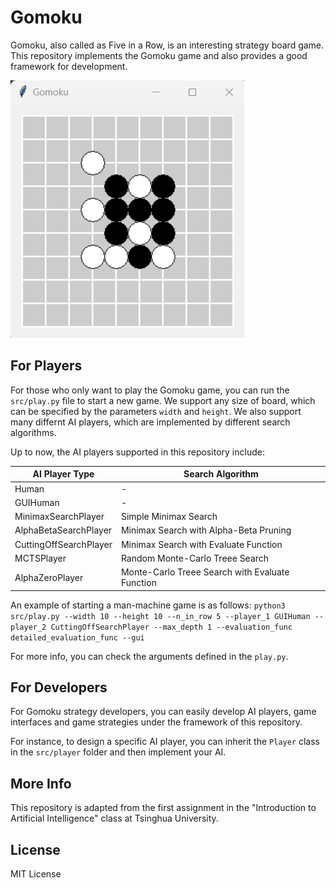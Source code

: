 # Gomoku

Gomoku, also called as Five in a Row, is an interesting strategy board game. This repository implements the Gomoku game and also provides a good framework for development.

![board](img/board.png)

## For Players
For those who only want to play the Gomoku game, you can run the `src/play.py` file to start a new game. We support any size of board, which can be specified by the parameters `width` and `height`. We also support many differnt AI players, which are implemented by different search algorithms.

Up to now, the AI players supported in this repository include:

| AI Player Type | Search Algorithm |
| ---- | ---- |
| Human | - |
| GUIHuman | - |
| MinimaxSearchPlayer | Simple Minimax Search |
| AlphaBetaSearchPlayer | Minimax Search with Alpha-Beta Pruning |
| CuttingOffSearchPlayer | Minimax Search with Evaluate Function |
| MCTSPlayer | Random Monte-Carlo Treee Search |
| AlphaZeroPlayer | Monte-Carlo Treee Search with Evaluate Function |

An example of starting a man-machine game is as follows: `python3 src/play.py --width 10 --height 10 --n_in_row 5 --player_1 GUIHuman --player_2 CuttingOffSearchPlayer --max_depth 1 --evaluation_func detailed_evaluation_func --gui`

For more info, you can check the arguments defined in the `play.py`.

## For Developers
For Gomoku strategy developers, you can easily develop AI players, game interfaces and game strategies under the framework of this repository.

For instance, to design a specific AI player, you can inherit the `Player` class in the `src/player` folder and then implement your AI.

## More Info
This repository is adapted from the first assignment in the "Introduction to Artificial Intelligence" class at Tsinghua University.

## License
MIT License

